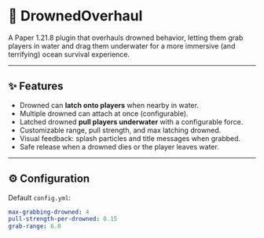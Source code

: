 # 🧟 DrownedOverhaul

A Paper 1.21.8 plugin that overhauls drowned behavior, letting them grab players in water and drag them underwater for a more immersive (and terrifying) ocean survival experience.

---

## ✨ Features
- Drowned can **latch onto players** when nearby in water.  
- Multiple drowned can attach at once (configurable).  
- Latched drowned **pull players underwater** with a configurable force.  
- Customizable range, pull strength, and max latching drowned.  
- Visual feedback: splash particles and title messages when grabbed.  
- Safe release when a drowned dies or the player leaves water.  

---

## ⚙️ Configuration
Default `config.yml`:

```yaml
max-grabbing-drowned: 4
pull-strength-per-drowned: 0.15
grab-range: 6.0
